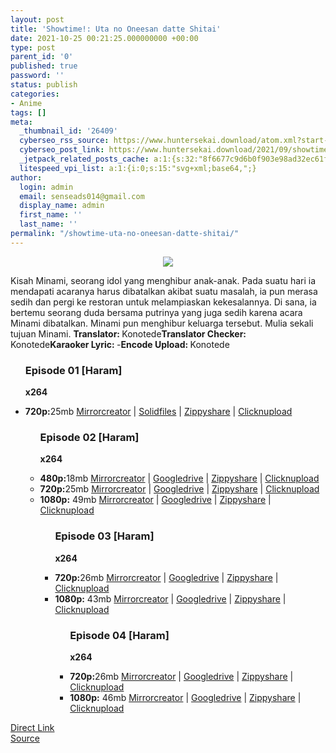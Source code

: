 ```yaml
---
layout: post
title: 'Showtime!: Uta no Oneesan datte Shitai'
date: 2021-10-25 00:21:25.000000000 +00:00
type: post
parent_id: '0'
published: true
password: ''
status: publish
categories:
- Anime
tags: []
meta:
  _thumbnail_id: '26409'
  cyberseo_rss_source: https://www.huntersekai.download/atom.xml?start-index=1
  cyberseo_post_link: https://www.huntersekai.download/2021/09/showtime-uta-no-oneesan-datte-shitai.html
  _jetpack_related_posts_cache: a:1:{s:32:"8f6677c9d6b0f903e98ad32ec61f8deb";a:2:{s:7:"expires";i:1663522077;s:7:"payload";a:3:{i:0;a:1:{s:2:"id";i:28079;}i:1;a:1:{s:2:"id";i:22970;}i:2;a:1:{s:2:"id";i:22972;}}}}
  litespeed_vpi_list: a:1:{i:0;s:15:"svg+xml;base64,";}
author:
  login: admin
  email: senseads014@gmail.com
  display_name: admin
  first_name: ''
  last_name: ''
permalink: "/showtime-uta-no-oneesan-datte-shitai/"
---
```

<p> <a class="popup" data-target="49637"></a>
<div dir="ltr" style="text-align: left;" trbidi="on">
<div class="separator" style="clear: both; text-align: center;"><a href="https://1.bp.blogspot.com/-sDmHQeOQFwQ/YUqggGBzt6I/AAAAAAAACOI/gnSZAl5CPI808nW8-uczWHCpqvL7t9OKwCLcBGAsYHQ/s0/117288l.jpg" imageanchor="1" style="margin-left: 1em; margin-right: 1em;"><img border="0" data-original-height="318" data-original-width="225" src="{{ site.baseurl }}/assets/2021/10/117288l.jpg" /></a></div>
<p>Kisah Minami, seorang idol yang menghibur anak-anak. Pada suatu hari ia mendapati acaranya harus dibatalkan akibat suatu masalah, ia pun merasa sedih dan pergi ke restoran untuk melampiaskan kekesalannya. Di sana, ia bertemu seorang duda bersama putrinya yang juga sedih karena acara Minami dibatalkan. Minami pun menghibur keluarga tersebut. Mulia sekali tujuan Minami.<a name="more"></a>
<pekerja><b>Translator: </b><span>Konotede</span><b>Translator Checker: </b><span>Konotede</span><b>Karaoker Lyric: </b><span>-</span><b>Encode Upload: </b><span>Konotede</span></pekerja>
<div class="dl">
<ul />
<h3>Episode 01 [Haram]</h3>
<p><strong>x264</strong>
<li><b>720p:</b><span id="size">25mb</span> <a href="https://semawur.com/J8Tx1DgGSXq">Mirrorcreator</a> | <a href="https://semawur.com/QrzCb0uN">Solidfiles</a> | <a href="https://semawur.com/ea1qOA0n9">Zippyshare</a> | <a href="https://semawur.com/gmP0">Clicknupload</a></li>
<ul />
<h3>Episode 02 [Haram]</h3>
<p><strong>x264</strong>
<li><b>480p:</b><span id="size">18mb</span> <a href="https://cararegistrasi.com/VB6i0qWJ4yB">Mirrorcreator</a> | <a href="https://cararegistrasi.com/zcGac10">Googledrive</a> | <a href="https://cararegistrasi.com/wTcPw6z5s">Zippyshare</a> | <a href="https://cararegistrasi.com/e1S00Y">Clicknupload</a></li>
<li><b>720p:</b><span id="size">25mb</span> <a href="https://cararegistrasi.com/6Ba5X">Mirrorcreator</a> | <a href="https://cararegistrasi.com/o9gUit">Googledrive</a> | <a href="https://cararegistrasi.com/KSHzp9yVG">Zippyshare</a> | <a href="https://cararegistrasi.com/jbPWfrXR2JA">Clicknupload</a></li>
<li><b>1080p:</b> <span id="size">49mb</span> <a href="https://cararegistrasi.com/lZZyUe">Mirrorcreator</a> | <a href="https://cararegistrasi.com/7bjFaaIeo#">Googledrive</a> | <a href="https://cararegistrasi.com/1aUuLdXR">Zippyshare</a> | <a href="#">Clicknupload</a></li>
<ul />
<h3>Episode 03 [Haram]</h3>
<p><strong>x264</strong>
<li><b>720p:</b><span id="size">26mb</span> <a href="https://cararegistrasi.com/8NyL">Mirrorcreator</a> | <a href="https://cararegistrasi.com/fwwqRGWilGog">Googledrive</a> | <a href="https://cararegistrasi.com/GTwvKhF">Zippyshare</a> | <a href="https://cararegistrasi.com/cH7dGtPhv">Clicknupload</a></li>
<li><b>1080p:</b> <span id="size">43mb</span> <a href="https://cararegistrasi.com/6VHDoOuf">Mirrorcreator</a> | <a href="https://cararegistrasi.com/arrNJzjYc">Googledrive</a> | <a href="https://cararegistrasi.com/UReOaGE">Zippyshare</a> | <a href="https://cararegistrasi.com/q0bX">Clicknupload</a></li>
<ul />
<h3>Episode 04 [Haram]</h3>
<p><strong>x264</strong>
<li><b>720p:</b><span id="size">26mb</span> <a href="https://cararegistrasi.com/ZcqD5UbNh6mW">Mirrorcreator</a> | <a href="https://cararegistrasi.com/GTcIaoezIL0I">Googledrive</a> | <a href="https://cararegistrasi.com/FXkRqHEqm">Zippyshare</a> | <a href="https://cararegistrasi.com/aocN91">Clicknupload</a></li>
<li><b>1080p:</b> <span id="size">46mb</span> <a href="https://cararegistrasi.com/5knMufsf">Mirrorcreator</a> | <a href="https://cararegistrasi.com/m3XV">Googledrive</a> | <a href="https://cararegistrasi.com/LpoSnlL2rd7">Zippyshare</a> | <a href="https://cararegistrasi.com/4I4fjDHF4">Clicknupload</a></li></div>
</div>
<link rel="stylesheet" href="https://cdnjs.cloudflare.com/ajax/libs/font-awesome/4.7.0/css/font-awesome.min.css" />
<div class="divbtn"> <a href="https://handymansurrender.com/fihup8buzv?key=94550f7ce39444073321dde3b8782f97" class="btn"><i class="fa fa-download"></i> Direct Link</a> <br /><a href="https://www.huntersekai.download/2021/09/showtime-uta-no-oneesan-datte-shitai.html">Source</a> </div>
